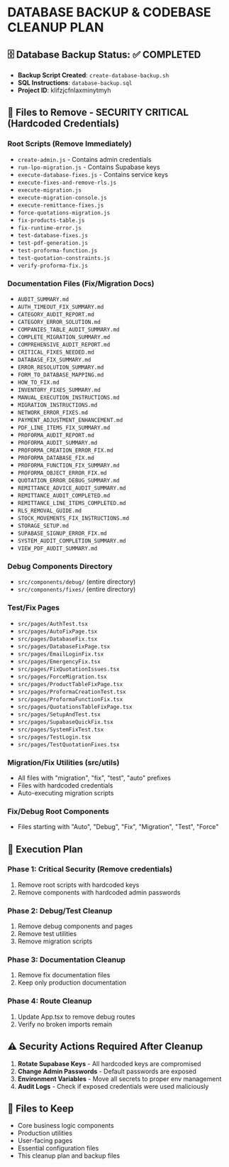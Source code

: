 # DATABASE BACKUP & CODEBASE CLEANUP PLAN

## 🗄️ Database Backup Status: ✅ COMPLETED
- **Backup Script Created**: `create-database-backup.sh`
- **SQL Instructions**: `database-backup.sql`
- **Project ID**: klifzjcfnlaxminytmyh

## 🧹 Files to Remove - SECURITY CRITICAL (Hardcoded Credentials)

### Root Scripts (Remove Immediately)
- `create-admin.js` - Contains admin credentials
- `run-lpo-migration.js` - Contains Supabase keys
- `execute-database-fixes.js` - Contains service keys
- `execute-fixes-and-remove-rls.js`
- `execute-migration.js`
- `execute-migration-console.js`
- `execute-remittance-fixes.js`
- `force-quotations-migration.js`
- `fix-products-table.js`
- `fix-runtime-error.js`
- `test-database-fixes.js`
- `test-pdf-generation.js`
- `test-proforma-function.js`
- `test-quotation-constraints.js`
- `verify-proforma-fix.js`

### Documentation Files (Fix/Migration Docs)
- `AUDIT_SUMMARY.md`
- `AUTH_TIMEOUT_FIX_SUMMARY.md`
- `CATEGORY_AUDIT_REPORT.md`
- `CATEGORY_ERROR_SOLUTION.md`
- `COMPANIES_TABLE_AUDIT_SUMMARY.md`
- `COMPLETE_MIGRATION_SUMMARY.md`
- `COMPREHENSIVE_AUDIT_REPORT.md`
- `CRITICAL_FIXES_NEEDED.md`
- `DATABASE_FIX_SUMMARY.md`
- `ERROR_RESOLUTION_SUMMARY.md`
- `FORM_TO_DATABASE_MAPPING.md`
- `HOW_TO_FIX.md`
- `INVENTORY_FIXES_SUMMARY.md`
- `MANUAL_EXECUTION_INSTRUCTIONS.md`
- `MIGRATION_INSTRUCTIONS.md`
- `NETWORK_ERROR_FIXES.md`
- `PAYMENT_ADJUSTMENT_ENHANCEMENT.md`
- `PDF_LINE_ITEMS_FIX_SUMMARY.md`
- `PROFORMA_AUDIT_REPORT.md`
- `PROFORMA_AUDIT_SUMMARY.md`
- `PROFORMA_CREATION_ERROR_FIX.md`
- `PROFORMA_DATABASE_FIX.md`
- `PROFORMA_FUNCTION_FIX_SUMMARY.md`
- `PROFORMA_OBJECT_ERROR_FIX.md`
- `QUOTATION_ERROR_DEBUG_SUMMARY.md`
- `REMITTANCE_ADVICE_AUDIT_SUMMARY.md`
- `REMITTANCE_AUDIT_COMPLETED.md`
- `REMITTANCE_LINE_ITEMS_COMPLETED.md`
- `RLS_REMOVAL_GUIDE.md`
- `STOCK_MOVEMENTS_FIX_INSTRUCTIONS.md`
- `STORAGE_SETUP.md`
- `SUPABASE_SIGNUP_ERROR_FIX.md`
- `SYSTEM_AUDIT_COMPLETION_SUMMARY.md`
- `VIEW_PDF_AUDIT_SUMMARY.md`

### Debug Components Directory
- `src/components/debug/` (entire directory)
- `src/components/fixes/` (entire directory)

### Test/Fix Pages
- `src/pages/AuthTest.tsx`
- `src/pages/AutoFixPage.tsx`
- `src/pages/DatabaseFix.tsx`
- `src/pages/DatabaseFixPage.tsx`
- `src/pages/EmailLoginFix.tsx`
- `src/pages/EmergencyFix.tsx`
- `src/pages/FixQuotationIssues.tsx`
- `src/pages/ForceMigration.tsx`
- `src/pages/ProductTableFixPage.tsx`
- `src/pages/ProformaCreationTest.tsx`
- `src/pages/ProformaFunctionFix.tsx`
- `src/pages/QuotationsTableFixPage.tsx`
- `src/pages/SetupAndTest.tsx`
- `src/pages/SupabaseQuickFix.tsx`
- `src/pages/SystemFixTest.tsx`
- `src/pages/TestLogin.tsx`
- `src/pages/TestQuotationFixes.tsx`

### Migration/Fix Utilities (src/utils)
- All files with "migration", "fix", "test", "auto" prefixes
- Files with hardcoded credentials
- Auto-executing migration scripts

### Fix/Debug Root Components
- Files starting with "Auto", "Debug", "Fix", "Migration", "Test", "Force"

## 🔄 Execution Plan

### Phase 1: Critical Security (Remove credentials)
1. Remove root scripts with hardcoded keys
2. Remove components with hardcoded admin passwords

### Phase 2: Debug/Test Cleanup  
1. Remove debug components and pages
2. Remove test utilities
3. Remove migration scripts

### Phase 3: Documentation Cleanup
1. Remove fix documentation files
2. Keep only production documentation

### Phase 4: Route Cleanup
1. Update App.tsx to remove debug routes
2. Verify no broken imports remain

## ⚠️ Security Actions Required After Cleanup
1. **Rotate Supabase Keys** - All hardcoded keys are compromised
2. **Change Admin Passwords** - Default passwords are exposed
3. **Environment Variables** - Move all secrets to proper env management
4. **Audit Logs** - Check if exposed credentials were used maliciously

## 📁 Files to Keep
- Core business logic components
- Production utilities
- User-facing pages
- Essential configuration files
- This cleanup plan and backup files
